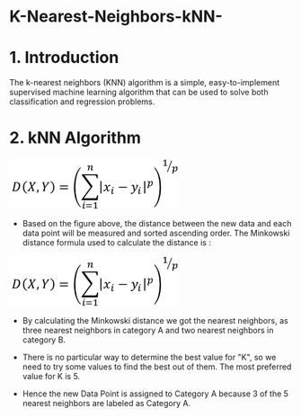 # K-Nearest-Neighbors-kNN-

# 1. Introduction

The k-nearest neighbors (KNN) algorithm is a simple, easy-to-implement supervised machine learning algorithm that can be used to solve both classification and regression problems.

# 2. kNN Algorithm
  
   
![Dataset](image/2.png)

 * Based on the figure above, the distance between the new data and each data point will be measured and sorted ascending order.
    The Minkowski distance formula used to calculate the distance is :
     
![Dataset](image/2.png)
    
 * By calculating the Minkowski distance we got the nearest neighbors, as three nearest neighbors in category A and two nearest neighbors in category B.
 
 * There is no particular way to determine the best value for "K", so we need to try some values to find the best out of them. The most preferred value for K is 5.

 * Hence the new Data Point is assigned to Category A because 3 of the 5 nearest neighbors are labeled as Category A. 
  


